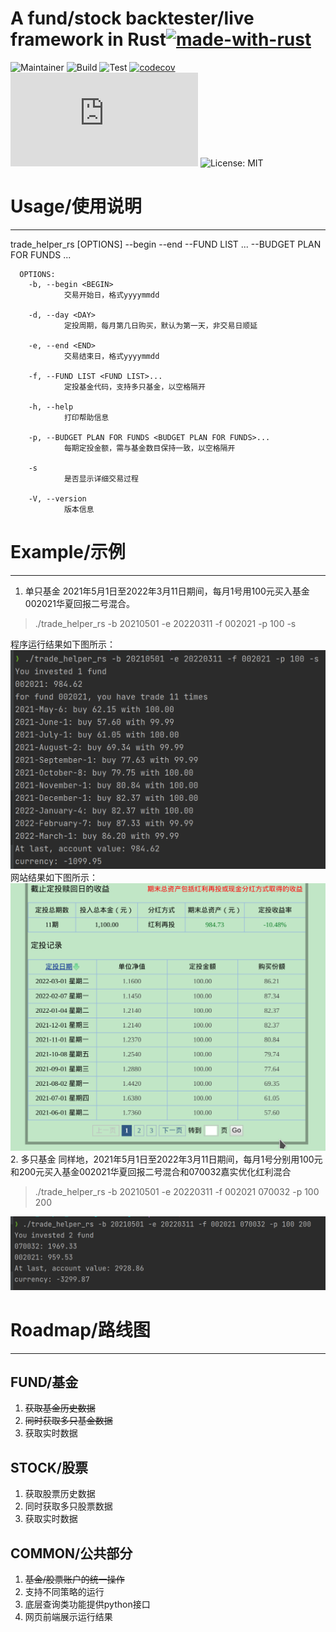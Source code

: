 # A fund/stock backtester/live framework in Rust[![made-with-rust](https://img.shields.io/badge/Made%20with-Rust-1f425f.svg)](https://www.rust-lang.org/)
![Maintainer](https://img.shields.io/badge/maintainer-theMaintainer-blue)
![Build](https://github.com/q9good/trade_helper_rs/workflows/build/badge.svg)
![Test](https://github.com/q9good/trade_helper_rs/workflows/test/badge.svg)
[![codecov](https://codecov.io/gh/q9good/trade_helper_rs/branch/main/graph/badge.svg?token=SQP2K46575)](https://codecov.io/gh/q9good/trade_helper_rs)
[![Latest release](https://badgen.net/github/release/Naereen/Strapdown.js)](https://github.com/q9good/trade_helper_rs/releases/latest)
![License: MIT](https://img.shields.io/badge/License-MIT-yellow.svg)

# Usage/使用说明
----
 trade_helper_rs [OPTIONS] --begin <BEGIN> --end <END> --FUND LIST <FUND LIST>... --BUDGET PLAN FOR FUNDS <BUDGET PLAN FOR FUNDS>...
````
  OPTIONS:
    -b, --begin <BEGIN>
            交易开始日，格式yyyymmdd

    -d, --day <DAY>
            定投周期，每月第几日购买，默认为第一天，非交易日顺延

    -e, --end <END>
            交易结束日，格式yyyymmdd

    -f, --FUND LIST <FUND LIST>...
            定投基金代码，支持多只基金，以空格隔开

    -h, --help
            打印帮助信息

    -p, --BUDGET PLAN FOR FUNDS <BUDGET PLAN FOR FUNDS>...
            每期定投金额，需与基金数目保持一致，以空格隔开

    -s
            是否显示详细交易过程

    -V, --version
            版本信息
````
# Example/示例
----
1. 单只基金
2021年5月1日至2022年3月11日期间，每月1号用100元买入基金002021华夏回报二号混合。
> ./trade_helper_rs -b 20210501 -e 20220311 -f 002021 -p 100 -s

  程序运行结果如下图所示：
![software result](.github/run.png)
  网站结果如下图所示：
![east money](.github/east_money.png)
2. 多只基金
  同样地，2021年5月1日至2022年3月11日期间，每月1号分别用100元和200元买入基金002021华夏回报二号混合和070032嘉实优化红利混合
> ./trade_helper_rs -b 20210501 -e 20220311 -f 002021 070032 -p 100 200

![multi fund](.github/multi_fund.png)

# Roadmap/路线图
----
## FUND/基金
1. ~~获取基金历史数据~~
2. ~~同时获取多只基金数据~~
3. 获取实时数据

## STOCK/股票
1. 获取股票历史数据
2. 同时获取多只股票数据
3. 获取实时数据

## COMMON/公共部分
1. ~~基金/股票账户的统一操作~~
2. 支持不同策略的运行
3. 底层查询类功能提供python接口
4. 网页前端展示运行结果 
